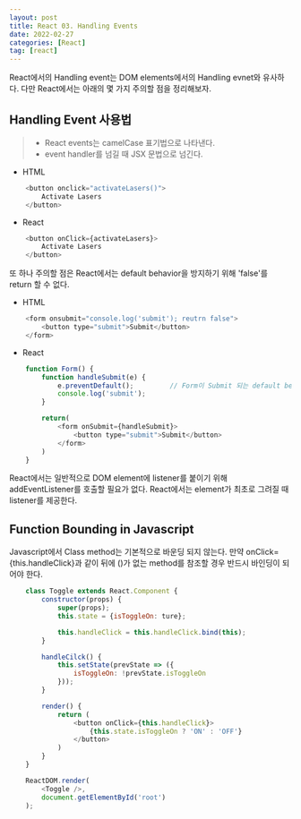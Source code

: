 ```yaml
---
layout: post
title: React 03. Handling Events
date: 2022-02-27
categories: [React]
tag: [react]
---
```


React에서의 Handling event는 DOM elements에서의 Handling evnet와 유사하다.
다만 React에서는 아래의 몇 가지 주의할 점을 정리해보자.

## Handling Event 사용법

> - React events는 camelCase 표기법으로 나타낸다.
> - event handler를 넘길 때 JSX 문법으로 넘긴다.

- HTML
```javascript
    <button onclick="activateLasers()">
        Activate Lasers
    </button>
```

- React
```javascript
    <button onClick={activateLasers}>
        Activate Lasers
    </button>
```

또 하나 주의할 점은 React에서는 default behavior을 방지하기 위해 'false'를 return 할 수 없다. 

- HTML
```javascript
    <form onsubmit="console.log('submit'); reutrn false">
        <button type="submit">Submit</button>
    </form>
```

- React
```javascript
    function Form() {
        function handleSubmit(e) {
            e.preventDefault();         // Form이 Submit 되는 default behavior를 방지한다.
            console.log('submit');
        }

        return(
            <form onSubmit={handleSubmit}>
                <button type="submit">Submit</button>
            </form>
        )
    }
```

React에서는 일반적으로 DOM element에 listener를 붙이기 위해 addEventListener를 호출할 필요가 없다. React에서는 element가 최초로 그려질 때 listener를 제공한다.

## Function Bounding in Javascript

Javascript에서 Class method는 기본적으로 바운딩 되지 않는다. 만약 onClick={this.handleClick}과 같이 뒤에 ()가 없는 method를 참조할 경우 반드시 바인딩이 되어야 한다.

```javascript
    class Toggle extends React.Component {
        constructor(props) {
            super(props);
            this.state = {isToggleOn: ture};

            this.handleClick = this.handleClick.bind(this);
        }

        handleCilck() {
            this.setState(prevState => ({
                isToggleOn: !prevState.isToggleOn
            }));
        }

        render() {
            return (
                <button onClick={this.handleClick}>
                    {this.state.isToggleOn ? 'ON' : 'OFF'}
                </button>
            )
        }
    }

    ReactDOM.render(
        <Toggle />,
        document.getElementById('root')
    );
```

